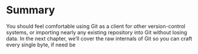 # Summary
You should feel comfortable using Git as a client for other version-control systems, or importing
nearly any existing repository into Git without losing data. In the next chapter, we’ll cover the raw
internals of Git so you can craft every single byte, if need be
